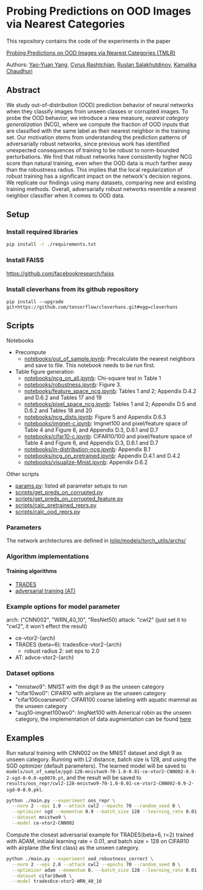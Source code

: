 # Probing Predictions on OOD Images via Nearest Categories

This repository contains the code of the experiments in the paper

[Probing Predictions on OOD Images via Nearest Categories (TMLR)](https://openreview.net/forum?id=fTNorIvVXG)

Authors: [Yao-Yuan Yang](http://yyyang.me), [Cyrus Rashtchian](http://www.cyrusrashtchian.com), [Ruslan Salakhutdinov](https://www.cs.cmu.edu/~rsalakhu/), [Kamalika Chaudhuri](http://cseweb.ucsd.edu/~kamalika/)

## Abstract

We study out-of-distribution (OOD) prediction behavior of neural networks when they classify images from unseen classes or corrupted images. To probe the OOD behavior, we introduce a new measure, _nearest category generalization_ (NCG), where we compute the fraction of OOD inputs that are classified with the same label as their nearest neighbor in the training set. Our motivation stems from understanding the prediction patterns of adversarially robust networks, since previous work has identified unexpected consequences of training to be robust to norm-bounded perturbations. We find that robust networks have consistently higher NCG score than natural training, even when the OOD data is much farther away than the robustness radius. This implies that the local regularization of robust training has a significant impact on the network's decision regions. We replicate our findings using many datasets, comparing new and existing training methods. Overall, adversarially robust networks resemble a nearest neighbor classifier when it comes to OOD data.


## Setup

### Install required libraries
```bash
pip install -r ./requirements.txt
```

### Install FAISS

https://github.com/facebookresearch/faiss

### Install cleverhans from its github repository
```
pip install --upgrade git+https://github.com/tensorflow/cleverhans.git#egg=cleverhans
```

## Scripts

Notebooks
- Precompute
  - [notebooks/out_of_sample.ipynb](notebooks/out_of_sample.ipynb): Precalculate the nearest neighbors and save to file. This notebook needs to be run first.
- Table figure generation
  - [notebooks/ncg_on_all.ipynb](notebooks/ncg_on_all.ipynb): Chi-square test in Table 1
  - [notebooks/robustness.ipynb](notebooks/robustness.ipynb): Figure 3.
  - [notebooks/feature_space_ncg.ipynb](notebooks/feature_space_ncg.ipynb): Tables 1 and 2; Appendix D.4.2 and D.6.2 and Tables 17 and 19
  - [notebooks/pixel_space_ncg.ipynb](notebooks/pixel_space_ncg.ipynb): Tables 1 and 2; Appendix D.5 and D.6.2 and Tables 18 and 20
  - [notebooks/ncg_dists.ipynb](notebooks/ncg_dists.ipynb): Figure 5 and Appendix D.6.3
  - [notebooks/imgnet-c.ipynb](notebooks/imgnet-c.ipynb): Imgnet100 and pixel/feature space of Table 4 and Figure 6, and Appendix D.3, D.6.1 and D.7
  - [notebooks/cifar10-c.ipynb](notebooks/cifar10-c.ipynb): CIFAR10/100 and pixel/feature space of Table 4 and Figure 6, and Appendix D.3, D.6.1 and D.7
  - [notebooks/in-distribution-ncg.ipynb](notebooks/in-distribution-ncg.ipynb): Appendix B.1
  - [notebooks/ncg_on_pretrained.ipynb](notebooks/ncg_on_pretrained.ipynb): Appendix D.4.1 and D.4.2
  - [notebooks/visualize-Mnist.ipynb](notebooks/visualize-Mnist.ipynb): Appendix D.6.2

Other scripts
- [params.py](params.py): listed all parameter setups to run
- [scripts/get_preds_on_corrupted.py](scripts/get_preds_on_corrupted.py)
- [scripts/get_preds_on_corrupted_feature.py](scripts/get_preds_on_corrupted_feature.py)
- [scripts/calc_pretrained_reprs.py](scripts/calc_pretrained_reprs.py)
- [scripts/calc_ood_reprs.py](scripts/calc_ood_reprs.py)


### Parameters

The network architectures are defined in [lolip/models/torch_utils/archs/](lolip/models/torch_utils/archs/)

### Algorithm implementations

#### Training algorithms

- [TRADES](lolip/models/torch_utils/losses/trades.py)
- [adversarial training (AT)](lolip/models/losses/__init__.py)

### Example options for model parameter

arch: ("CNN002", "WRN_40_10", "ResNet50)
attack: "cwl2" (just set it to "cwl2", it won't effect the result)

- ce-vtor2-{arch}
- TRADES (beta=6): trades6ce-vtor2-{arch}
  - robust radius 2: set eps to 2.0
- AT: advce-vtor2-{arch}

### Dataset options

- "mnistwo9": MNIST with the digit 9 as the unseen category
- "cifar10wo0": CIFAR10 with airplane as the unseen category
- "cifar100coarsewo0": CIFAR100 coarse labeling with aquatic mammal as the unseen category
- "aug10-imgnet100wo0": ImgNet100 with Americal robin as the unseen category,
  the implementation of data augmentation can be found [here](lolip/models/torch_utils/data_augs.py#L117)

## Examples

Run natural training with CNN002 on the MNIST dataset and digit 9 as unseen category.
Running with L2 distance, batch size is $128$, and using the SGD optimizer (default parameters).
The learned model will be saved to
``models/out_of_sample/pgd-128-mnistwo9-70-1.0-0.01-ce-vtor2-CNN002-0.9-2-sgd-0-0.0-ep0070.pt``, and the result will be saved to
``results/oos_repr/cwl2-128-mnistwo9-70-1.0-0.01-ce-vtor2-CNN002-0.9-2-sgd-0-0.0.pkl``.

```bash
python ./main.py --experiment oos_repr \
  --norm 2 --eps 1.0 --attack cwl2 --epochs 70 --random_seed 0 \
  --optimizer sgd --momentum 0.9 --batch_size 128 --learning_rate 0.01 --weight_decay 0. \
  --dataset mnistwo9 \
  --model ce-vtor2-CNN002
```

Compute the closest adversarial example for TRADES(beta=6, r=2) trained with
ADAM, initialal learning rate = 0.01, and batch size = 128 on CIFAR10 with
airplane (the first class) as the unseen category.
```bash
python ./main.py --experiment ood_robustness_correct \
  --norm 2 --eps 2.0 --attack cwl2 --epochs 70 --random_seed 0 \
  --optimizer adam --momentum 0. --batch_size 128 --learning_rate 0.01 --weight_decay 0. \
  --dataset cifar10wo0 \
  --model trades6ce-vtor2-WRN_40_10
```
